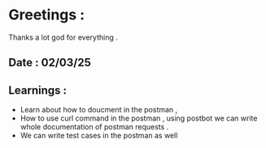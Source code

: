 # Greetings :
 Thanks a lot god for everything . 

## Date : 02/03/25

## Learnings : 
 - Learn about how to doucment in the postman , 
 - How to use curl command in the postman , using postbot we can write whole documentation of postman requests . 
 - We can write test cases in the postman as well 